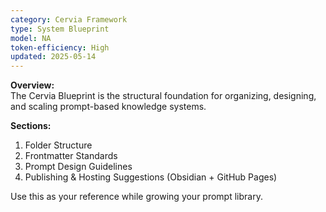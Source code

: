 ```yaml
---
category: Cervia Framework
type: System Blueprint
model: NA
token-efficiency: High
updated: 2025-05-14
---
```


**Overview:**  
The Cervia Blueprint is the structural foundation for organizing, designing, and scaling prompt-based knowledge systems.

**Sections:**
1. Folder Structure
2. Frontmatter Standards
3. Prompt Design Guidelines
4. Publishing & Hosting Suggestions (Obsidian + GitHub Pages)

Use this as your reference while growing your prompt library.
